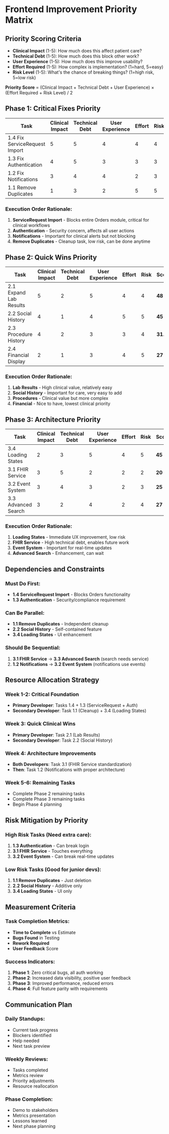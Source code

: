 # Frontend Improvement Priority Matrix

## Priority Scoring Criteria
- **Clinical Impact** (1-5): How much does this affect patient care?
- **Technical Debt** (1-5): How much does this block other work?
- **User Experience** (1-5): How much does this improve usability?
- **Effort Required** (1-5): How complex is implementation? (1=hard, 5=easy)
- **Risk Level** (1-5): What's the chance of breaking things? (1=high risk, 5=low risk)

**Priority Score** = (Clinical Impact + Technical Debt + User Experience) × (Effort Required + Risk Level) / 2

## Phase 1: Critical Fixes Priority

| Task | Clinical Impact | Technical Debt | User Experience | Effort | Risk | **Score** | **Order** |
|------|----------------|----------------|-----------------|--------|------|-----------|----------|
| 1.4 Fix ServiceRequest Import | 5 | 5 | 4 | 4 | 4 | **56** | **1st** |
| 1.3 Fix Authentication | 4 | 5 | 3 | 3 | 3 | **36** | **2nd** |
| 1.2 Fix Notifications | 3 | 4 | 4 | 2 | 3 | **27.5** | **3rd** |
| 1.1 Remove Duplicates | 1 | 3 | 2 | 5 | 5 | **30** | **4th** |

### Execution Order Rationale:
1. **ServiceRequest Import** - Blocks entire Orders module, critical for clinical workflows
2. **Authentication** - Security concern, affects all user actions
3. **Notifications** - Important for clinical alerts but not blocking
4. **Remove Duplicates** - Cleanup task, low risk, can be done anytime

## Phase 2: Quick Wins Priority

| Task | Clinical Impact | Technical Debt | User Experience | Effort | Risk | **Score** | **Order** |
|------|----------------|----------------|-----------------|--------|------|-----------|----------|
| 2.1 Expand Lab Results | 5 | 2 | 5 | 4 | 4 | **48** | **1st** |
| 2.2 Social History | 4 | 1 | 4 | 5 | 5 | **45** | **2nd** |
| 2.3 Procedure History | 4 | 2 | 3 | 3 | 4 | **31.5** | **3rd** |
| 2.4 Financial Display | 2 | 1 | 3 | 4 | 5 | **27** | **4th** |

### Execution Order Rationale:
1. **Lab Results** - High clinical value, relatively easy
2. **Social History** - Important for care, very easy to add
3. **Procedures** - Clinical value but more complex
4. **Financial** - Nice to have, lowest clinical priority

## Phase 3: Architecture Priority

| Task | Clinical Impact | Technical Debt | User Experience | Effort | Risk | **Score** | **Order** |
|------|----------------|----------------|-----------------|--------|------|-----------|----------|
| 3.4 Loading States | 2 | 3 | 5 | 4 | 5 | **45** | **1st** |
| 3.1 FHIR Service | 3 | 5 | 2 | 2 | 2 | **20** | **2nd** |
| 3.2 Event System | 3 | 4 | 3 | 2 | 3 | **25** | **3rd** |
| 3.3 Advanced Search | 3 | 2 | 4 | 2 | 4 | **27** | **4th** |

### Execution Order Rationale:
1. **Loading States** - Immediate UX improvement, low risk
2. **FHIR Service** - High technical debt, enables future work
3. **Event System** - Important for real-time updates
4. **Advanced Search** - Enhancement, can wait

## Dependencies and Constraints

### Must Do First:
- **1.4 ServiceRequest Import** - Blocks Orders functionality
- **1.3 Authentication** - Security/compliance requirement

### Can Be Parallel:
- **1.1 Remove Duplicates** - Independent cleanup
- **2.2 Social History** - Self-contained feature
- **3.4 Loading States** - UI enhancement

### Should Be Sequential:
1. **3.1 FHIR Service** → **3.3 Advanced Search** (search needs service)
2. **1.2 Notifications** → **3.2 Event System** (notifications use events)

## Resource Allocation Strategy

### Week 1-2: Critical Foundation
- **Primary Developer**: Tasks 1.4 + 1.3 (ServiceRequest + Auth)
- **Secondary Developer**: Task 1.1 (Cleanup) + 3.4 (Loading States)

### Week 3: Quick Clinical Wins  
- **Primary Developer**: Task 2.1 (Lab Results)
- **Secondary Developer**: Task 2.2 (Social History)

### Week 4: Architecture Improvements
- **Both Developers**: Task 3.1 (FHIR Service standardization)
- **Then**: Task 1.2 (Notifications with proper architecture)

### Week 5-6: Remaining Tasks
- Complete Phase 2 remaining tasks
- Complete Phase 3 remaining tasks
- Begin Phase 4 planning

## Risk Mitigation by Priority

### High Risk Tasks (Need extra care):
1. **1.3 Authentication** - Can break login
2. **3.1 FHIR Service** - Touches everything
3. **3.2 Event System** - Can break real-time updates

### Low Risk Tasks (Good for junior devs):
1. **1.1 Remove Duplicates** - Just deletion
2. **2.2 Social History** - Additive only
3. **3.4 Loading States** - UI only

## Measurement Criteria

### Task Completion Metrics:
- **Time to Complete** vs Estimate
- **Bugs Found** in Testing
- **Rework Required**
- **User Feedback** Score

### Success Indicators:
1. **Phase 1**: Zero critical bugs, all auth working
2. **Phase 2**: Increased data visibility, positive user feedback
3. **Phase 3**: Improved performance, reduced errors
4. **Phase 4**: Full feature parity with requirements

## Communication Plan

### Daily Standups:
- Current task progress
- Blockers identified
- Help needed
- Next task preview

### Weekly Reviews:
- Tasks completed
- Metrics review
- Priority adjustments
- Resource reallocation

### Phase Completion:
- Demo to stakeholders
- Metrics presentation
- Lessons learned
- Next phase planning